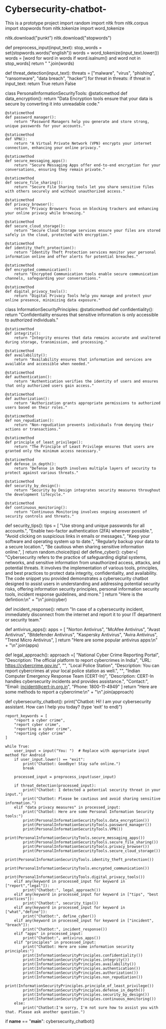 # Cybersecurity-chatbot-
This is a prototype project 
import random
import nltk
from nltk.corpus import stopwords
from nltk.tokenize import word_tokenize

nltk.download("punkt")
nltk.download("stopwords")

def preprocess_input(input_text):
    stop_words = set(stopwords.words("english"))
    words = word_tokenize(input_text.lower())
    words = [word for word in words if word.isalnum() and word not in stop_words]
    return " ".join(words)

def threat_detection(input_text):
    threats = ["malware", "virus", "phishing", "ransomware", "data breach", "hacker"]
    for threat in threats:
        if threat in input_text:
            return True
    return False

class PersonalInformationSecurityTools:
    @staticmethod
    def data_encryption():
        return "Data Encryption tools ensure that your data is secure by converting it into unreadable code."

    @staticmethod
    def password_manager():
        return "Password Managers help you generate and store strong, unique passwords for your accounts."

    @staticmethod
    def VPN():
        return "A Virtual Private Network (VPN) encrypts your internet connection, enhancing your online privacy."

    @staticmethod
    def secure_messaging_apps():
        return "Secure Messaging Apps offer end-to-end encryption for your conversations, ensuring they remain private."

    @staticmethod
    def secure_file_sharing():
        return "Secure File Sharing tools let you share sensitive files with others securely and without unauthorized access."

    @staticmethod
    def privacy_browser():
        return "Privacy Browsers focus on blocking trackers and enhancing your online privacy while browsing."

    @staticmethod
    def secure_cloud_storage():
        return "Secure Cloud Storage services ensure your files are stored safely in the cloud, protected with encryption."

    @staticmethod
    def identity_theft_protection():
        return "Identity Theft Protection services monitor your personal information online and offer alerts for potential breaches."

    @staticmethod
    def encrypted_communication():
        return "Encrypted Communication tools enable secure communication channels, safeguarding your conversations."

    @staticmethod
    def digital_privacy_tools():
        return "Digital Privacy Tools help you manage and protect your online presence, minimizing data exposure."

class InformationSecurityPrinciples:
    @staticmethod
    def confidentiality():
        return "Confidentiality ensures that sensitive information is only accessible to authorized individuals."

    @staticmethod
    def integrity():
        return "Integrity ensures that data remains accurate and unaltered during storage, transmission, and processing."

    @staticmethod
    def availability():
        return "Availability ensures that information and services are available and accessible when needed."

    @staticmethod
    def authentication():
        return "Authentication verifies the identity of users and ensures that only authorized users gain access."

    @staticmethod
    def authorization():
        return "Authorization grants appropriate permissions to authorized users based on their roles."

    @staticmethod
    def non_repudiation():
        return "Non-repudiation prevents individuals from denying their actions or transactions."

    @staticmethod
    def principle_of_least_privilege():
        return "The Principle of Least Privilege ensures that users are granted only the minimum access necessary."

    @staticmethod
    def defense_in_depth():
        return "Defense in Depth involves multiple layers of security to protect against various threats."

    @staticmethod
    def security_by_design():
        return "Security by Design integrates security measures throughout the development lifecycle."

    @staticmethod
    def continuous_monitoring():
        return "Continuous Monitoring involves ongoing assessment of security controls and threats."

def security_tips():
    tips = [
        "Use strong and unique passwords for all accounts.",
        "Enable two-factor authentication (2FA) wherever possible.",
        "Avoid clicking on suspicious links in emails or messages.",
        "Keep your software and operating system up to date.",
        "Regularly backup your data to a secure location.",
        "Be cautious when sharing sensitive information online.",
    ]
    return random.choice(tips) 
def define_cyber():
     cyber=[
            "Cybersecurity refers to the practice of safeguarding digital systems, networks, and sensitive information from unauthorized access, attacks, and potential threats. It involves the implementation of various tools, principles, and best practices to protect data integrity, confidentiality, and availability. The code snippet you provided demonstrates a cybersecurity chatbot designed to assist users in understanding and addressing potential security risks, offering information security principles, personal information security tools, incident response guidelines, and more."
     ]
     return "Here is the defintion:\n" + "\n".join(cyber)

def incident_response():
    return "In case of a cybersecurity incident, immediately disconnect from the internet and report it to your IT department or security team."

def antivirus_apps():
    apps = [
        "Norton Antivirus",
        "McAfee Antivirus",
        "Avast Antivirus",
        "Bitdefender Antivirus",
        "Kaspersky Antivirus",
        "Avira Antivirus",
        "Trend Micro Antivirus",
    ]
    return "Here are some popular antivirus apps:\n" + "\n".join(apps)

def legal_approach():
    approach =[
        "National Cyber Crime Reporting Portal",
        "Description: The official platform to report cybercrimes in India",
        "URL: https://cybercrime.gov.in/",
        "",
        "Local Police Station",
        "Description: You can report cybercrimes at your local police station as well.",
        "",
        "Indian Computer Emergency Response Team (CERT-In)",
        "Description: CERT-In handles cybersecurity incidents and provides assistance.",
        "Contact:",
        "Email: incident@cert-in.org.in",
        "Phone: 1800-11-4949"
    ]
    return "Here are some methods to report a cybercrime:\n" + "\n".join(approach)

def cybersecurity_chatbot():
    print("Chatbot: Hi! I am your cybersecurity assistant. How can I help you today? (type 'exit' to end)")

    report_keywords = [
        "report a cyber crime",
        "report cyber crime",
        "reporting a cyber crime",
        "reporting cyber crime"
    ]

    while True:
        user_input = input("You: ")  # Replace with appropriate input method for Android
        if user_input.lower() == "exit":
            print("Chatbot: Goodbye! Stay safe online.")
            break

        processed_input = preprocess_input(user_input)
        
        if threat_detection(processed_input):
            print("Chatbot: I detected a potential security threat in your input.")
            print("Chatbot: Please be cautious and avoid sharing sensitive information.")
        elif "data privacy measures" in processed_input:
            print("Chatbot: Here are some Personal Information Security tools:")
            print(PersonalInformationSecurityTools.data_encryption())
            print(PersonalInformationSecurityTools.password_manager())
            print(PersonalInformationSecurityTools.VPN())
            print(PersonalInformationSecurityTools.secure_messaging_apps())
            print(PersonalInformationSecurityTools.secure_file_sharing())
            print(PersonalInformationSecurityTools.privacy_browser())
            print(PersonalInformationSecurityTools.secure_cloud_storage())
            print(PersonalInformationSecurityTools.identity_theft_protection())
            print(PersonalInformationSecurityTools.encrypted_communication())
            print(PersonalInformationSecurityTools.digital_privacy_tools())
        elif any(keyword in processed_input for keyword in ["report","legal"]):
            print("Chatbot:", legal_approach())
        elif any(keyword in processed_input for keyword in ["tips", "best practices"]):
            print("Chatbot:", security_tips())
        elif any(keyword in processed_input for keyword in ["what","define"]):
            print("Chatbot:", define_cyber())
        elif any(keyword in processed_input for keyword in ["incident", "breach"]):
            print("Chatbot:", incident_response())
        elif "apps" in processed_input:
            print("Chatbot:", antivirus_apps())
        elif "principles" in processed_input:
            print("Chatbot: Here are some information security principles:")
            print(InformationSecurityPrinciples.confidentiality())
            print(InformationSecurityPrinciples.integrity())
            print(InformationSecurityPrinciples.availability())
            print(InformationSecurityPrinciples.authentication())
            print(InformationSecurityPrinciples.authorization())
            print(InformationSecurityPrinciples.non_repudiation())
            print(InformationSecurityPrinciples.principle_of_least_privilege())
            print(InformationSecurityPrinciples.defense_in_depth())
            print(InformationSecurityPrinciples.security_by_design())
            print(InformationSecurityPrinciples.continuous_monitoring())
        else:
            print("Chatbot:I'm sorry, I'm not sure how to assist you with that. Please ask another question.")
if __name__ == "__main__":
    cybersecurity_chatbot()
